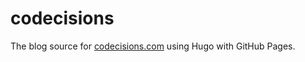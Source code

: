 # codecisions
The blog source for [codecisions.com](https://codecisions.com) using Hugo with GitHub Pages.

